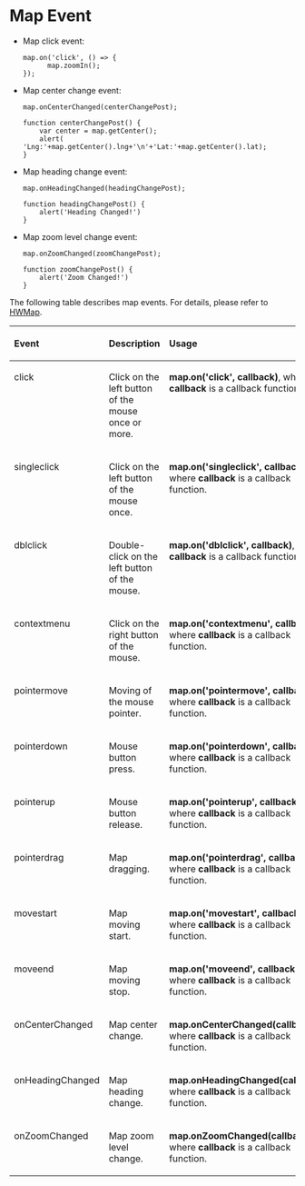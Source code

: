 # Map Event<a name="EN-US_TOPIC_0000001145523595"></a>

-   Map click event:

    ```
    map.on('click', () => {
          map.zoomIn();
    });
    ```

-   Map center change event:

    ```
    map.onCenterChanged(centerChangePost);
    
    function centerChangePost() {
        var center = map.getCenter();
        alert( 'Lng:'+map.getCenter().lng+'\n'+'Lat:'+map.getCenter().lat);
    }
    ```

-   Map heading change event:

    ```
    map.onHeadingChanged(headingChangePost);
    
    function headingChangePost() {
        alert('Heading Changed!')
    }
    ```

-   Map zoom level change event:

    ```
    map.onZoomChanged(zoomChangePost);
    
    function zoomChangePost() {
        alert('Zoom Changed!')
    }
    ```


The following table describes map events. For details, please refer to  [HWMap](en-us_topic_0000001145523545.md).

<a name="table41236172"></a>
<table><thead align="left"><tr id="row19206131"><th class="cellrowborder" valign="top" width="24.490000000000002%" id="mcps1.1.4.1.1"><p id="p12192756"><a name="p12192756"></a><a name="p12192756"></a><strong id="b1952117729"><a name="b1952117729"></a><a name="b1952117729"></a>Event</strong></p>
</th>
<th class="cellrowborder" valign="top" width="26.529999999999998%" id="mcps1.1.4.1.2"><p id="p48089211"><a name="p48089211"></a><a name="p48089211"></a><strong id="b155551076212"><a name="b155551076212"></a><a name="b155551076212"></a>Description</strong></p>
</th>
<th class="cellrowborder" valign="top" width="48.980000000000004%" id="mcps1.1.4.1.3"><p id="p2911981"><a name="p2911981"></a><a name="p2911981"></a><strong id="b859117716214"><a name="b859117716214"></a><a name="b859117716214"></a>Usage</strong></p>
</th>
</tr>
</thead>
<tbody><tr id="row26207835"><td class="cellrowborder" valign="top" width="24.490000000000002%" headers="mcps1.1.4.1.1 "><p id="p42459867"><a name="p42459867"></a><a name="p42459867"></a>click</p>
</td>
<td class="cellrowborder" valign="top" width="26.529999999999998%" headers="mcps1.1.4.1.2 "><p id="p16697212"><a name="p16697212"></a><a name="p16697212"></a>Click on the left button of the mouse once or more.</p>
</td>
<td class="cellrowborder" valign="top" width="48.980000000000004%" headers="mcps1.1.4.1.3 "><p id="p10296933"><a name="p10296933"></a><a name="p10296933"></a><strong id="b7119102992513"><a name="b7119102992513"></a><a name="b7119102992513"></a>map.on('click', callback)</strong>, where <strong id="b511932911252"><a name="b511932911252"></a><a name="b511932911252"></a>callback</strong> is a callback function.</p>
</td>
</tr>
<tr id="row25563541"><td class="cellrowborder" valign="top" width="24.490000000000002%" headers="mcps1.1.4.1.1 "><p id="p57380926"><a name="p57380926"></a><a name="p57380926"></a>singleclick</p>
</td>
<td class="cellrowborder" valign="top" width="26.529999999999998%" headers="mcps1.1.4.1.2 "><p id="p17343428"><a name="p17343428"></a><a name="p17343428"></a>Click on the left button of the mouse once.</p>
</td>
<td class="cellrowborder" valign="top" width="48.980000000000004%" headers="mcps1.1.4.1.3 "><p id="p62640398"><a name="p62640398"></a><a name="p62640398"></a><strong id="b158613513259"><a name="b158613513259"></a><a name="b158613513259"></a>map.on('singleclick', callback)</strong>, where <strong id="b125911851142516"><a name="b125911851142516"></a><a name="b125911851142516"></a>callback</strong> is a callback function.</p>
</td>
</tr>
<tr id="row26892672"><td class="cellrowborder" valign="top" width="24.490000000000002%" headers="mcps1.1.4.1.1 "><p id="p30822828"><a name="p30822828"></a><a name="p30822828"></a>dblclick</p>
</td>
<td class="cellrowborder" valign="top" width="26.529999999999998%" headers="mcps1.1.4.1.2 "><p id="p13621136"><a name="p13621136"></a><a name="p13621136"></a>Double-click on the left button of the mouse.</p>
</td>
<td class="cellrowborder" valign="top" width="48.980000000000004%" headers="mcps1.1.4.1.3 "><p id="p29570261"><a name="p29570261"></a><a name="p29570261"></a><strong id="b974611592255"><a name="b974611592255"></a><a name="b974611592255"></a>map.on('dblclick', callback)</strong>, where <strong id="b197511659112513"><a name="b197511659112513"></a><a name="b197511659112513"></a>callback</strong> is a callback function.</p>
</td>
</tr>
<tr id="row64805763"><td class="cellrowborder" valign="top" width="24.490000000000002%" headers="mcps1.1.4.1.1 "><p id="p14775484"><a name="p14775484"></a><a name="p14775484"></a>contextmenu</p>
</td>
<td class="cellrowborder" valign="top" width="26.529999999999998%" headers="mcps1.1.4.1.2 "><p id="p55963561"><a name="p55963561"></a><a name="p55963561"></a>Click on the right button of the mouse.</p>
</td>
<td class="cellrowborder" valign="top" width="48.980000000000004%" headers="mcps1.1.4.1.3 "><p id="p36754611"><a name="p36754611"></a><a name="p36754611"></a><strong id="b42911010102617"><a name="b42911010102617"></a><a name="b42911010102617"></a>map.on('contextmenu', callback)</strong>, where <strong id="b16297510152614"><a name="b16297510152614"></a><a name="b16297510152614"></a>callback</strong> is a callback function.</p>
</td>
</tr>
<tr id="row62356046"><td class="cellrowborder" valign="top" width="24.490000000000002%" headers="mcps1.1.4.1.1 "><p id="p17674957"><a name="p17674957"></a><a name="p17674957"></a>pointermove</p>
</td>
<td class="cellrowborder" valign="top" width="26.529999999999998%" headers="mcps1.1.4.1.2 "><p id="p22385437"><a name="p22385437"></a><a name="p22385437"></a>Moving of the mouse pointer.</p>
</td>
<td class="cellrowborder" valign="top" width="48.980000000000004%" headers="mcps1.1.4.1.3 "><p id="p1281126"><a name="p1281126"></a><a name="p1281126"></a><strong id="b165382020152611"><a name="b165382020152611"></a><a name="b165382020152611"></a>map.on('pointermove', callback)</strong>, where <strong id="b2543162012610"><a name="b2543162012610"></a><a name="b2543162012610"></a>callback</strong> is a callback function.</p>
</td>
</tr>
<tr id="row11530135"><td class="cellrowborder" valign="top" width="24.490000000000002%" headers="mcps1.1.4.1.1 "><p id="p61525703"><a name="p61525703"></a><a name="p61525703"></a>pointerdown</p>
</td>
<td class="cellrowborder" valign="top" width="26.529999999999998%" headers="mcps1.1.4.1.2 "><p id="p17526019"><a name="p17526019"></a><a name="p17526019"></a>Mouse button press.</p>
</td>
<td class="cellrowborder" valign="top" width="48.980000000000004%" headers="mcps1.1.4.1.3 "><p id="p10321460"><a name="p10321460"></a><a name="p10321460"></a><strong id="b365310597267"><a name="b365310597267"></a><a name="b365310597267"></a>map.on('pointerdown', callback)</strong>, where <strong id="b19658159132618"><a name="b19658159132618"></a><a name="b19658159132618"></a>callback</strong> is a callback function.</p>
</td>
</tr>
<tr id="row25784284"><td class="cellrowborder" valign="top" width="24.490000000000002%" headers="mcps1.1.4.1.1 "><p id="p8152279"><a name="p8152279"></a><a name="p8152279"></a>pointerup</p>
</td>
<td class="cellrowborder" valign="top" width="26.529999999999998%" headers="mcps1.1.4.1.2 "><p id="p56354875"><a name="p56354875"></a><a name="p56354875"></a>Mouse button release.</p>
</td>
<td class="cellrowborder" valign="top" width="48.980000000000004%" headers="mcps1.1.4.1.3 "><p id="p1342126"><a name="p1342126"></a><a name="p1342126"></a><strong id="b149874619276"><a name="b149874619276"></a><a name="b149874619276"></a>map.on('pointerup', callback)</strong>, where <strong id="b69927611278"><a name="b69927611278"></a><a name="b69927611278"></a>callback</strong> is a callback function.</p>
</td>
</tr>
<tr id="row461141118215"><td class="cellrowborder" valign="top" width="24.490000000000002%" headers="mcps1.1.4.1.1 "><p id="p49322849"><a name="p49322849"></a><a name="p49322849"></a>pointerdrag</p>
</td>
<td class="cellrowborder" valign="top" width="26.529999999999998%" headers="mcps1.1.4.1.2 "><p id="p35727861"><a name="p35727861"></a><a name="p35727861"></a>Map dragging.</p>
</td>
<td class="cellrowborder" valign="top" width="48.980000000000004%" headers="mcps1.1.4.1.3 "><p id="p8275629"><a name="p8275629"></a><a name="p8275629"></a><strong id="b168943304273"><a name="b168943304273"></a><a name="b168943304273"></a>map.on('pointerdrag', callback)</strong>, where <strong id="b289919301279"><a name="b289919301279"></a><a name="b289919301279"></a>callback</strong> is a callback function.</p>
</td>
</tr>
<tr id="row12079142"><td class="cellrowborder" valign="top" width="24.490000000000002%" headers="mcps1.1.4.1.1 "><p id="p38886454"><a name="p38886454"></a><a name="p38886454"></a>movestart</p>
</td>
<td class="cellrowborder" valign="top" width="26.529999999999998%" headers="mcps1.1.4.1.2 "><p id="p62795050"><a name="p62795050"></a><a name="p62795050"></a>Map moving start.</p>
</td>
<td class="cellrowborder" valign="top" width="48.980000000000004%" headers="mcps1.1.4.1.3 "><p id="p53234283"><a name="p53234283"></a><a name="p53234283"></a><strong id="b1859111552711"><a name="b1859111552711"></a><a name="b1859111552711"></a>map.on('movestart', callback)</strong>, where <strong id="b6596151510277"><a name="b6596151510277"></a><a name="b6596151510277"></a>callback</strong> is a callback function.</p>
</td>
</tr>
<tr id="row9346499"><td class="cellrowborder" valign="top" width="24.490000000000002%" headers="mcps1.1.4.1.1 "><p id="p18868961"><a name="p18868961"></a><a name="p18868961"></a>moveend</p>
</td>
<td class="cellrowborder" valign="top" width="26.529999999999998%" headers="mcps1.1.4.1.2 "><p id="p51990912"><a name="p51990912"></a><a name="p51990912"></a>Map moving stop.</p>
</td>
<td class="cellrowborder" valign="top" width="48.980000000000004%" headers="mcps1.1.4.1.3 "><p id="p50514376"><a name="p50514376"></a><a name="p50514376"></a><strong id="b42476251270"><a name="b42476251270"></a><a name="b42476251270"></a>map.on('moveend', callback)</strong>, where <strong id="b1025272519276"><a name="b1025272519276"></a><a name="b1025272519276"></a>callback</strong> is a callback function.</p>
</td>
</tr>
<tr id="row7371802"><td class="cellrowborder" valign="top" width="24.490000000000002%" headers="mcps1.1.4.1.1 "><p id="p60245124"><a name="p60245124"></a><a name="p60245124"></a>onCenterChanged</p>
</td>
<td class="cellrowborder" valign="top" width="26.529999999999998%" headers="mcps1.1.4.1.2 "><p id="p48016903"><a name="p48016903"></a><a name="p48016903"></a>Map center change.</p>
</td>
<td class="cellrowborder" valign="top" width="48.980000000000004%" headers="mcps1.1.4.1.3 "><p id="p64163914"><a name="p64163914"></a><a name="p64163914"></a><strong id="b16242123711272"><a name="b16242123711272"></a><a name="b16242123711272"></a>map.onCenterChanged(callback)</strong>, where <strong id="b16247037142716"><a name="b16247037142716"></a><a name="b16247037142716"></a>callback</strong> is a callback function.</p>
</td>
</tr>
<tr id="row40604315"><td class="cellrowborder" valign="top" width="24.490000000000002%" headers="mcps1.1.4.1.1 "><p id="p615201"><a name="p615201"></a><a name="p615201"></a>onHeadingChanged</p>
</td>
<td class="cellrowborder" valign="top" width="26.529999999999998%" headers="mcps1.1.4.1.2 "><p id="p49831357"><a name="p49831357"></a><a name="p49831357"></a>Map heading change.</p>
</td>
<td class="cellrowborder" valign="top" width="48.980000000000004%" headers="mcps1.1.4.1.3 "><p id="p9808084"><a name="p9808084"></a><a name="p9808084"></a><strong id="b1063564415276"><a name="b1063564415276"></a><a name="b1063564415276"></a>map.onHeadingChanged(callback)</strong>, where <strong id="b964094410278"><a name="b964094410278"></a><a name="b964094410278"></a>callback</strong> is a callback function.</p>
</td>
</tr>
<tr id="row21163898"><td class="cellrowborder" valign="top" width="24.490000000000002%" headers="mcps1.1.4.1.1 "><p id="p36554200"><a name="p36554200"></a><a name="p36554200"></a>onZoomChanged</p>
</td>
<td class="cellrowborder" valign="top" width="26.529999999999998%" headers="mcps1.1.4.1.2 "><p id="p8100198"><a name="p8100198"></a><a name="p8100198"></a>Map zoom level change.</p>
</td>
<td class="cellrowborder" valign="top" width="48.980000000000004%" headers="mcps1.1.4.1.3 "><p id="p52136268"><a name="p52136268"></a><a name="p52136268"></a><strong id="b783819505276"><a name="b783819505276"></a><a name="b783819505276"></a>map.onZoomChanged(callback)</strong>, where <strong id="b98431550182715"><a name="b98431550182715"></a><a name="b98431550182715"></a>callback</strong> is a callback function.</p>
</td>
</tr>
</tbody>
</table>

